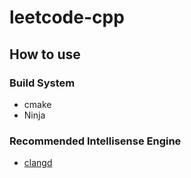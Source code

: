 # leetcode-cpp

## How to use

### Build System

* cmake
* Ninja

### Recommended Intellisense Engine

* [clangd](https://clangd.llvm.org)